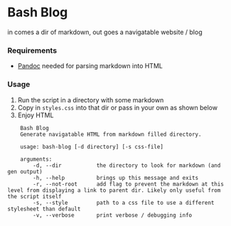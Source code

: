 # Bash Blog
in comes a dir of markdown, out goes a navigatable website / blog

### Requirements
- [Pandoc](https://github.com/jgm/pandoc/blob/master/INSTALL.md) needed for parsing markdown into HTML

### Usage
1. Run the script in a directory with some markdown
2. Copy in `styles.css` into that dir or pass in your own as shown below
3. Enjoy HTML

```
    Bash Blog
    Generate navigatable HTML from markdown filled directory.

    usage: bash-blog [-d directory] [-s css-file]

    arguments:
        -d, --dir           the directory to look for markdown (and gen output)
        -h, --help          brings up this message and exits
        -r, --not-root      add flag to prevent the markdown at this level from displaying a link to parent dir. Likely only useful from the script itself
        -s, --style         path to a css file to use a different stylesheet than default
        -v, --verbose       print verbose / debugging info
```
